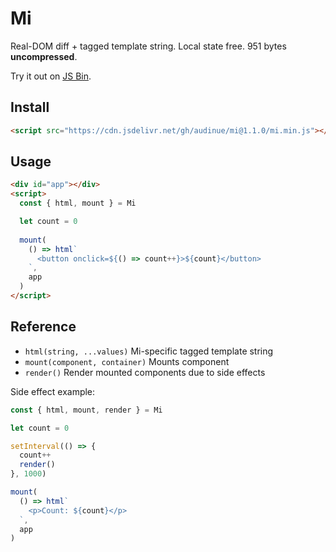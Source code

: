 # Mi

Real-DOM diff + tagged template string. Local state free. 951 bytes **uncompressed**.

Try it out on [JS Bin](https://jsbin.com/bazopiv/edit?js,output).

## Install

```html
<script src="https://cdn.jsdelivr.net/gh/audinue/mi@1.1.0/mi.min.js"></script>
```

## Usage
```html
<div id="app"></div>
<script>
  const { html, mount } = Mi

  let count = 0
  
  mount(
    () => html`
      <button onclick=${() => count++}>${count}</button>
    `,
    app
  )
</script>
```

## Reference

- `html(string, ...values)` Mi-specific tagged template string
- `mount(component, container)` Mounts component
- `render()` Render mounted components due to side effects

Side effect example:

```js
const { html, mount, render } = Mi

let count = 0

setInterval(() => {
  count++
  render()
}, 1000)

mount(
  () => html`
    <p>Count: ${count}</p>
  `,
  app
)
```
